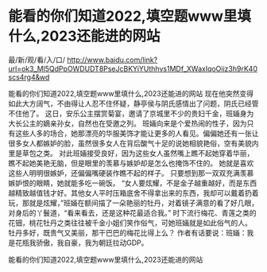 # 能看的你们知道2022,填空题www里填什么,2023还能进的网站

最/新/观/看/入/口/ http://www.baidu.com/link?url=ok3_Ml5QdPpOWDUDT8PseJcBKYiYUthhvs1MDf_XWaxIqoOiiz3h9rK40scs4rg4&wd


能看的你们知道2022,填空题www里填什么,2023还能进的网站 现在他突然变得如此大方阔气，不由得让人忍不住怀疑，静亭侯与阴氏感情出了问题，阴氏已经管不住他了。
    这日，安乐公主摆赏菊宴，邀请了京城里不少的贵妇千金，班婳身为大长公主的嫡亲孙女，自然也在受邀之列。
    班婳向来是个爱热闹的性子，因为只有这些人多的场合，她那漂亮的华服美饰才能让更多的人看见。偏偏她还有一张让很多女人都嫉妒的脸，虽然很多女人在背后酸气十足的说她相貌艳俗，空有美貌内里是草包之类。
    对此班婳接受良好，因为这些女人虽然嘴上瞧不起她穿着华丽，瞧不起她美艳无脑，但是眼里的羡慕与嫉妒却是怎么也掩饰不住的。
    她就是喜欢这些人明明很嫉妒，还偏偏嘴硬装作瞧不起的样子。
    只要想到那一双双充满羡慕嫉妒恨的眼睛，她就能多吃一碗饭。
    “女人要炫耀，不是金子越重越好，而是东西越精致越值钱才好。其他女人平时压箱底舍不得拿出来的东西，我却可以戴着扔着玩，那就是炫耀，”班婳在额间描了一朵艳丽的牡丹，对着镜子满意的看了好几眼，对身后的丫鬟道，“看来看去，还是这种花最适合我。”
    时下流行梅花、青莲之类的花钿，桃花牡丹之类往往被千金小姐们笑作俗气，可她班婳就是如此俗气的人。
    牡丹多好，既贵气又美丽，那干巴巴的梅花比得上么？
    作者有话要说：班婳：我是花瓶我骄傲，我自豪，我为朝廷拉动GDP。


能看的你们知道2022,填空题www里填什么,2023还能进的网站

